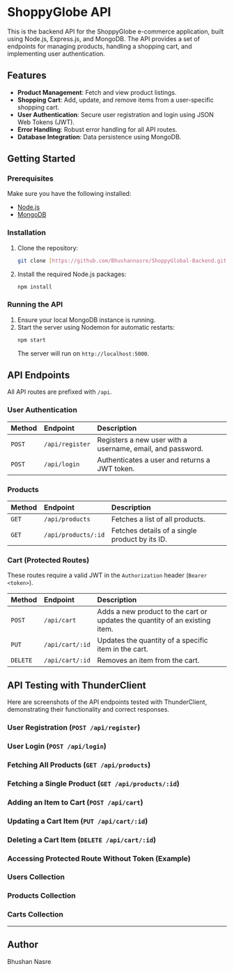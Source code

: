 
# ShoppyGlobe API

This is the backend API for the ShoppyGlobe e-commerce application, built using Node.js, Express.js, and MongoDB. The API provides a set of endpoints for managing products, handling a shopping cart, and implementing user authentication.

## Features

  * **Product Management**: Fetch and view product listings.
  * **Shopping Cart**: Add, update, and remove items from a user-specific shopping cart.
  * **User Authentication**: Secure user registration and login using JSON Web Tokens (JWT).
  * **Error Handling**: Robust error handling for all API routes.
  * **Database Integration**: Data persistence using MongoDB.

## Getting Started

### Prerequisites

Make sure you have the following installed:

  * [Node.js](https://nodejs.org/)
  * [MongoDB](https://www.mongodb.com/)

### Installation

1.  Clone the repository:
    ```bash
    git clone [https://github.com/Bhushannasre/ShoppyGlobal-Backend.git]
    
    ```
2.  Install the required Node.js packages:
    ```bash
    npm install
    ```

### Running the API

1.  Ensure your local MongoDB instance is running.
2.  Start the server using Nodemon for automatic restarts:
    ```bash
    npm start
    ```
    The server will run on `http://localhost:5000`.

## API Endpoints

All API routes are prefixed with `/api`.

### User Authentication

| Method | Endpoint | Description |
| :--- | :--- | :--- |
| `POST` | `/api/register` | Registers a new user with a username, email, and password. |
| `POST` | `/api/login` | Authenticates a user and returns a JWT token. |

### Products

| Method | Endpoint | Description |
| :--- | :--- | :--- |
| `GET` | `/api/products` | Fetches a list of all products. |
| `GET` | `/api/products/:id` | Fetches details of a single product by its ID. |

### Cart (Protected Routes)

These routes require a valid JWT in the `Authorization` header (`Bearer <token>`).

| Method | Endpoint | Description |
| :--- | :--- | :--- |
| `POST` | `/api/cart` | Adds a new product to the cart or updates the quantity of an existing item. |
| `PUT` | `/api/cart/:id` | Updates the quantity of a specific item in the cart. |
| `DELETE` | `/api/cart/:id` | Removes an item from the cart. |

## API Testing with ThunderClient

Here are screenshots of the API endpoints tested with ThunderClient, demonstrating their functionality and correct responses.

### User Registration (`POST /api/register`)

### User Login (`POST /api/login`)

### Fetching All Products (`GET /api/products`)

### Fetching a Single Product (`GET /api/products/:id`)

### Adding an Item to Cart (`POST /api/cart`)

### Updating a Cart Item (`PUT /api/cart/:id`)

### Deleting a Cart Item (`DELETE /api/cart/:id`)

### Accessing Protected Route Without Token (Example)


### Users Collection

### Products Collection

### Carts Collection

-----

## Author

Bhushan Nasre

